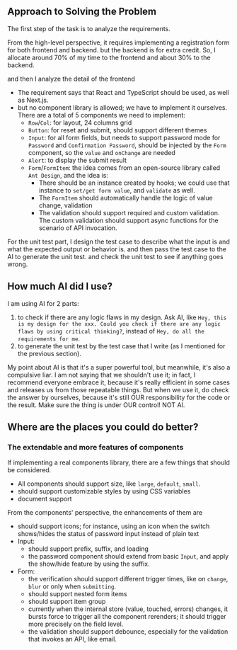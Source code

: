 ## Approach to Solving the Problem

The first step of the task is to analyze the requirements.

From the high-level perspective, it requires implementing a registration form for both frontend and backend. but the backend is for extra credit. So, I allocate around 70% of my time to the frontend and about 30% to the backend.

and then I analyze the detail of the frontend

- The requirement says that React and TypeScript should be used, as well as Next.js.
- but no component library is allowed; we have to implement it ourselves. There are a total of 5 components we need to implement:
  - `Row`/`Col`: for layout, 24 columns grid
  - `Button`: for reset and submit, should support different themes
  - `Input`: for all form fields, but needs to support password mode for `Password` and `Confirmation Password`, should be injected by the `Form` component, so the `value` and `onChange` are needed
  - `Alert`: to display the submit result
  - `Form`/`FormItem`: the idea comes from an open-source library called `Ant Design`, and the idea is:
    - There should be an instance created by hooks; we could use that instance to `set/get form value`, and `validate` as well.
    - The `FormItem` should automatically handle the logic of value change, validation
    - The validation should support required and custom validation. The custom validation should support async functions for the scenario of API invocation.

For the unit test part, I design the test case to describe what the input is and what the expected output or behavior is. and then pass the test case to the AI to generate the unit test. and check the unit test to see if anything goes wrong.

## How much AI did I use?

I am using AI for 2 parts:

1. to check if there are any logic flaws in my design. Ask AI, like `Hey, this is my design for the xxx. Could you check if there are any logic flaws by using critical thinking?`, instead of `Hey, do all the requirements for me`.
2. to generate the unit test by the test case that I write (as I mentioned for the previous section).

My point about AI is that it's a super powerful tool, but meanwhile, it's also a compulsive liar. I am not saying that we shouldn't use it; in fact, I recommend everyone embrace it, because it's really efficient in some cases and releases us from those repeatable things. But when we use it, do check the answer by ourselves, because it's still OUR responsibility for the code or the result. Make sure the thing is under OUR control! NOT AI.

## Where are the places you could do better?

### The extendable and more features of components

If implementing a real components library, there are a few things that should be considered.

- All components should support size, like `large`, `default`, `small`.
- should support customizable styles by using CSS variables
- document support

From the components' perspective, the enhancements of them are

- should support icons; for instance, using an icon when the switch shows/hides the status of password input instead of plain text
- Input:
  - should support prefix, suffix, and loading
  - the password component should extend from basic `Input`, and apply the show/hide feature by using the suffix.
- Form:
  - the verification should support different trigger times, like on `change`, `blur` or only when `submitting`.
  - should support nested form items
  - should support item group
  - currently when the internal store (value, touched, errors) changes, it bursts force to trigger all the component rerenders; it should trigger more precisely on the field level.
  - the validation should support debounce, especially for the validation that invokes an API, like email.
